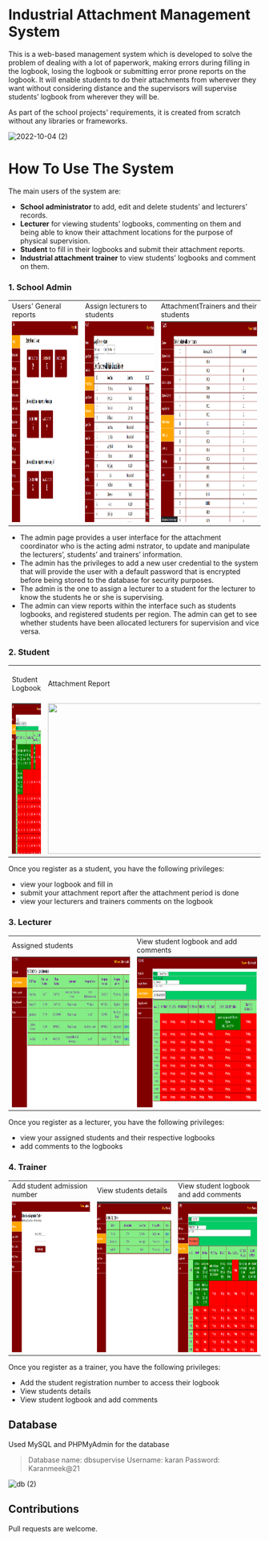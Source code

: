 # Industrial Attachment Management System
This is a web-based management system which is developed to solve the problem of dealing with a lot of paperwork, making errors during filling in the logbook, losing the 
logbook or submitting error prone reports on the logbook. It will enable students to do their attachments from wherever they want without considering distance and the 
supervisors will supervise students’ logbook from wherever they will be.  

As part of the school projects' requirements, it is created from scratch without any libraries or frameworks.

![2022-10-04 (2)](https://user-images.githubusercontent.com/60463223/193738755-389dd6eb-29a3-423e-9be5-089ea22a5f86.png)

# How To Use The System
The main users of the system are:
-	**School administrator** to add, edit and delete students’ and lecturers’ records.
-	**Lecturer** for viewing students’ logbooks, commenting on them and being able to know their attachment locations for the purpose of physical supervision.
-	**Student** to fill in their logbooks and submit their attachment reports.
-	**Industrial attachment trainer** to view students’ logbooks and comment on them.

### 1. School Admin
<table>
  <tr>
    <td>Users' General reports</td>
     <td>Assign lecturers to students</td>
     <td> AttachmentTrainers and their students</td>
  </tr>
  <tr>
    <td><img src="images/admingenreport.png" width=400 height=400></td>
    <td><img src="images/adminassign.png" width=400 height=400></td>
    <td><img src="images/admstdtrainer.png" width=400 height=400></td>
  </tr>
 </table>
 
 - The admin page provides a user interface for the attachment coordinator who is the acting admi nstrator, to update and manipulate the lecturers’, students’ and trainers’ information.
 - The admin has the privileges to add a new user credential to the system that will provide the user with a default password that is encrypted before being stored to the database for security purposes.
 - The admin is the one to assign a lecturer to a student for the lecturer to know the students he or she is supervising.
 - The admin can view reports within the interface such as students logbooks, and registered students per region. The admin can get to see whether students have been allocated lecturers for supervision and vice versa.

### 2. Student
<table>
  <tr>
    <td>Student Logbook</td>
     <td>Attachment Report</td>
     <td>Lecturer and Trainer Comments</td>
  </tr>
  <tr>
    <td><img src="images/stdlgbook.png" width=550 height=300></td>
    <td><img src="images/" width=550 height=300></td>
    <td><img src="images/stdlectrainercomment.png" width=550 height=300></td>
  </tr>
 </table>
 
 Once you register as a student, you have the following privileges:
  - view your logbook and fill in
  - submit your attachment report after the attachment period is done
  - view your lecturers and trainers comments on the logbook
  
### 3. Lecturer
<table>
  <tr>
    <td>Assigned students</td>
    <td>View student logbook and add comments</td>
  </tr>
  <tr>
    <td><img src="images/lecstdlist.png" width=550 height=300></td>
    <td><img src="images/leccomment.png" width=550 height=300></td>
    
  </tr>
 </table>
 
 Once you register as a lecturer, you have the following privileges:
  - view your assigned students and their respective logbooks
  - add comments to the logbooks

### 4. Trainer
<table>
  <tr>
    <td>Add student admission number</td>
    <td>View students details</td>
    <td>View student logbook and add comments</td>
  </tr>
  <tr>
    <td><img src="images/traineraddadmno.png" width=550 height=300></td>
    <td><img src="images/trainerstdlist.png" width=550 height=300></td>
    <td><img src="images/trainercomment.png" width=550 height=300></td>
  </tr>
 </table>
 
 Once you register as a trainer, you have the following privileges:
  - Add the student registration number to access their logbook
  - View students details
  - View student logbook and add comments

## Database
Used MySQL and PHPMyAdmin for the database 
  > Database name: dbsupervise
  > Username: karan
  > Password: Karanmeek@21

![db (2)](https://user-images.githubusercontent.com/60463223/193844592-4cf6b9f7-9777-4405-8f43-c12b424a7a4d.png)


## Contributions
 Pull requests are welcome.
  










